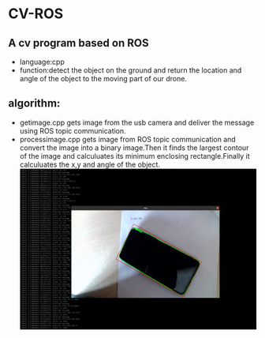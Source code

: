 # CV-ROS
## A cv program based on ROS
* language:cpp
* function:detect the object on the ground and return the location and angle of the object to the moving part of our drone.
## algorithm:
* getimage.cpp gets image from the usb camera and deliver the message using ROS topic communication.
* processimage.cpp gets image from ROS topic communication and convert the image into a binary image.Then it finds the largest contour of the image and calculuates its minimum enclosing rectangle.Finally it calculuates the x,y and angle of the object.
![This is the image of detecting a smartphone](https://github.com/ZhangTianxi05/CV-ROS/blob/main/test.jpg)
